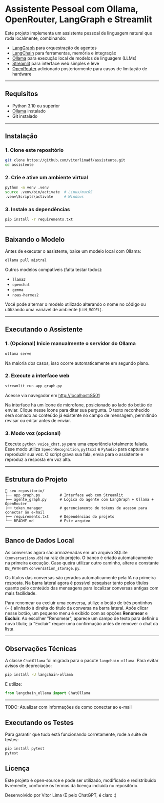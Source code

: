 # Assistente Pessoal com Ollama, OpenRouter, LangGraph e Streamlit

Este projeto implementa um assistente pessoal de linguagem natural que roda localmente, combinando:

- [LangGraph](https://github.com/langchain-ai/langgraph) para orquestração de agentes
- [LangChain](https://github.com/langchain-ai/langchain) para ferramentas, memória e integração
- [Ollama](https://ollama.com) para execução local de modelos de linguagem (LLMs)
- [Streamlit](https://streamlit.io/) para interface web simples e leve
- [OpenRouter](https://openrouter.ai/) adicionado posteriormente para casos de limitação de hardware

---

## Requisitos

- Python 3.10 ou superior  
- [Ollama](https://ollama.com/download) instalado  
- Git instalado  

---

## Instalação

### 1. Clone este repositório

```bash
git clone https://github.com/vitorlimadf/assistente.git
cd assistente
```

### 2. Crie e ative um ambiente virtual

```bash
python -m venv .venv
source .venv/bin/activate  # Linux/macOS
.venv\Scripts\activate     # Windows
```

### 3. Instale as dependências

```bash
pip install -r requirements.txt
```

---

## Baixando o Modelo

Antes de executar o assistente, baixe um modelo local com Ollama:

```bash
ollama pull mistral
```

Outros modelos compatíveis (falta testar todos):

- `llama3`
- `openchat`
- `gemma`
- `nous-hermes2`

Você pode alternar o modelo utilizado alterando o nome no código ou utilizando uma variável de ambiente (`LLM_MODEL`).

---

## Executando o Assistente

### 1. (Opcional) Inicie manualmente o servidor do Ollama

```bash
ollama serve
```

Na maioria dos casos, isso ocorre automaticamente em segundo plano.

### 2. Execute a interface web

```bash
streamlit run app_graph.py
```

Acesse via navegador em [http://localhost:8501](http://localhost:8501)

Na interface há um ícone de microfone, posicionado ao lado do botão de enviar.
Clique nesse ícone para ditar sua pergunta. O texto reconhecido será somado ao
conteúdo já existente no campo de mensagem, permitindo revisar ou editar antes
de enviar.

### 3. Modo voz (opcional)

Execute `python voice_chat.py` para uma experiência totalmente falada.
Esse modo utiliza `SpeechRecognition`, `pyttsx3` e `PyAudio` para capturar e
reproduzir sua voz. O script grava sua fala, envia para o assistente e reproduz
a resposta em voz alta.


---

## Estrutura do Projeto

```
📁 seu-repositorio/
├── app_graph.py         # Interface web com Streamlit
├── agente_graph.py      # Lógica do agente com LangGraph + Ollama + OpenRouter
├── token_manager        # gerenciamento de tokens de acesso para conectar ao e-mail
├── requirements.txt     # Dependências do projeto
└── README.md            # Este arquivo
```

---

## Banco de Dados Local

As conversas agora são armazenadas em um arquivo SQLite (`conversations.db`)
na raiz do projeto. O banco é criado automaticamente na primeira execução.
Caso queira utilizar outro caminho, altere a constante `DB_PATH` em
`conversation_storage.py`.

Os títulos das conversas são gerados automaticamente pela IA na primeira
resposta. Na barra lateral agora é possível pesquisar tanto pelos títulos
quanto pelo conteúdo das mensagens para localizar conversas antigas com
mais facilidade.

Para renomear ou excluir uma conversa, utilize o botão de três pontinhos (⋯)
alinhado à direita do título da conversa na barra lateral. Após clicar nesse
botão, um pequeno menu é exibido com as opções **Renomear** e **Excluir**. Ao
escolher "Renomear", aparece um campo de texto para definir o novo título; já
"Excluir" requer uma confirmação antes de remover o chat da lista.

---

## Observações Técnicas

A classe `ChatOllama` foi migrada para o pacote `langchain-ollama`. Para evitar avisos de depreciação:

```bash
pip install -U langchain-ollama
```

E utilize:

```python
from langchain_ollama import ChatOllama
```

---


TODO: Atualizar com informações de como conectar ao e-mail

## Executando os Testes

Para garantir que tudo está funcionando corretamente, rode a suíte de testes:

```bash
pip install pytest
pytest
```

## Licença

Este projeto é open-source e pode ser utilizado, modificado e redistribuído livremente, conforme os termos da licença incluída no repositório.

Desenvolvido por Vitor Lima (E pelo ChatGPT, é claro :)
